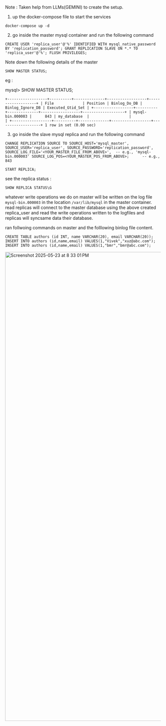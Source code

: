 Note : Taken help from LLMs(GEMINI) to create the setup.


1. up the docker-compose file to start the services

`docker-compose up -d`

2. go inside the master mysql container and run the following command

`
CREATE USER 'replica_user'@'%' IDENTIFIED WITH mysql_native_password BY 'replication_password';
GRANT REPLICATION SLAVE ON *.* TO 'replica_user'@'%';
FLUSH PRIVILEGES;
`

Note down the following details of the master

`SHOW MASTER STATUS;`

eg :

mysql> SHOW MASTER STATUS;     

`
+------------------+----------+--------------+------------------+-------------------+
| File             | Position | Binlog_Do_DB | Binlog_Ignore_DB | Executed_Gtid_Set |
+------------------+----------+--------------+------------------+-------------------+
| mysql-bin.000003 |      843 | my_database  |                  |                   |
+------------------+----------+--------------+------------------+-------------------+
1 row in set (0.00 sec)
`

3. go inside the slave mysql replica and run the following command

`
CHANGE REPLICATION SOURCE TO
  SOURCE_HOST='mysql_master',
  SOURCE_USER='replica_user',
  SOURCE_PASSWORD='replication_password',
  SOURCE_LOG_FILE='<YOUR_MASTER_FILE_FROM_ABOVE>',  -- e.g., 'mysql-bin.000003'
  SOURCE_LOG_POS=<YOUR_MASTER_POS_FROM_ABOVE>;      -- e.g., 843
`

`START REPLICA;`

see the replica status : 

`SHOW REPLICA STATUS\G`


whatever write operations we do on master will be written on the log file `mysql-bin.000003` in the location `/var/lib/mysql` in the master container.
read replicas will connect to the master database using the above created replica_user and read the write operations written to the logfiles and replicas 
will syncsame data their database.    

ran follwoing commands on master and the folllowing binlog file content.     

`CREATE TABLE authors (id INT, name VARCHAR(20), email VARCHAR(20));`     
`INSERT INTO authors (id,name,email) VALUES(1,"Vivek","xuz@abc.com");`       
`INSERT INTO authors (id,name,email) VALUES(1,"bmr","bmr@abc.com");`    


<img width="1512" alt="Screenshot 2025-05-23 at 8 33 01 PM" src="https://github.com/user-attachments/assets/9b7e9e2a-4b96-4098-853b-c44a8d61a29f" />


